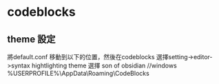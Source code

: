 # codeblocks
## theme 設定
將default.conf 移動到以下的位置，然後在codeblocks 選擇setting->editor->syntax hightlighting theme 選擇 son of obsidian
	//windows
	%USERPROFILE%\AppData\Roaming\CodeBlocks